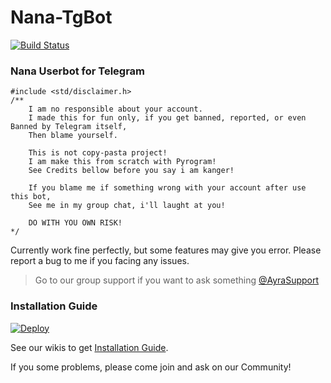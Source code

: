 # Nana-TgBot

[![Build Status](https://semaphoreci.com/api/v1/ayrahikari/nana-userbot/branches/master/badge.svg)](https://semaphoreci.com/ayrahikari/nana-Userbot)

### Nana Userbot for Telegram

```
#include <std/disclaimer.h>
/**
	I am no responsible about your account.
	I made this for fun only, if you get banned, reported, or even Banned by Telegram itself,
	Then blame yourself.

	This is not copy-pasta project!
	I am make this from scratch with Pyrogram!
	See Credits bellow before you say i am kanger!

	If you blame me if something wrong with your account after use this bot,
	See me in my group chat, i'll laught at you!

	DO WITH YOU OWN RISK!
*/
```

Currently work fine perfectly, but some features may give you error. Please report a bug to me if you facing any issues.
> Go to our group support if you want to ask something [@AyraSupport](https://t.me/AyraSupport)

### Installation Guide

[![Deploy](https://www.herokucdn.com/deploy/button.svg)](https://heroku.com/deploy?template=https://github.com/lucifeermorningstar/Nana-Userbot)

See our wikis to get [Installation Guide](https://github.com/AyraHikari/Wiki-Nana-Userbot/wiki).

If you some problems, please come join and ask on our Community!
